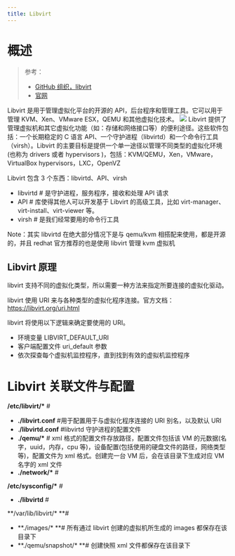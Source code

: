 ```yaml
---
title: Libvirt
---
```


# 概述

> 参考：
> - [GitHub 组织，libvirt](https://github.com/libvirt)
> - [官网](https://libvirt.org/)

Libvirt 是用于管理虚拟化平台的开源的 API，后台程序和管理工具。它可以用于管理 KVM、Xen、VMware ESX，QEMU 和其他虚拟化技术。
![](https://notes-learning.oss-cn-beijing.aliyuncs.com/gglb2f/1616123800173-58542239-2205-4586-bcc0-4edde6579a3f.png)
Libvirt 提供了管理虚拟机和其它虚拟化功能（如：存储和网络接口等）的便利途径。这些软件包括：一个长期稳定的 C 语言 API、一个守护进程（libvirtd）和一个命令行工具（virsh）。Libvirt 的主要目标是提供一个单一途径以管理不同类型的虚拟化环境(也称为 drivers 或者 hypervisors )，包括：KVM/QEMU，Xen，VMware， VirtualBox hypervisors，LXC，OpenVZ

Libvirt 包含 3 个东西：libvirtd、API、virsh

- libvirtd # 是守护进程，服务程序，接收和处理 API 请求
- API # 库使得其他人可以开发基于 Libvirt 的高级工具，比如 virt-manager、virt-install、virt-viewer 等。
- virsh # 是我们经常要用的命令行工具

Note：其实 libvirtd 在绝大部分情况下是与 qemu/kvm 相搭配来使用，都是开源的，并且 redhat 官方推荐的也是使用 libvirt 管理 kvm 虚拟机

## Libvirt 原理

libvirt 支持不同的虚拟化类型，所以需要一种方法来指定所要连接的虚拟化驱动。

libvirt 使用 URI 来与各种类型的虚拟化程序连接。官方文档：<https://libvirt.org/uri.html>

libvirt 将使用以下逻辑来确定要使用的 URI。

- 环境变量 LIBVIRT_DEFAULT_URI
- 客户端配置文件 uri_default 参数
- 依次探查每个虚拟机监控程序，直到找到有效的虚拟机监控程序

# Libvirt 关联文件与配置

**/etc/libvirt/\*** #

- **./libvirt.conf** #用于配置用于与虚拟化程序连接的 URI 别名，以及默认 URI
- .**/libvirtd.conf** #libvirtd 守护进程的配置文件
- .**/qemu/\*** # xml 格式的配置文件存放路径，配置文件包括该 VM 的元数据(名字，uuid，内存，cpu 等)，设备配置(包括使用的硬盘文件的路径，网络类型等)，配置文件为 xml 格式。创建完一台 VM 后，会在该目录下生成对应 VM 名字的 xml 文件
- **./network/\*** #

**/etc/sysconfig/\*** #

- **./libvirtd** #

**/var/lib/libvirt/\* **#

- **./images/\* **# 所有通过 libvirt 创建的虚拟机所生成的 images 都保存在该目录下
- **./qemu/snapshot/\* **# 创建快照 xml 文件都保存在该目录下

#
